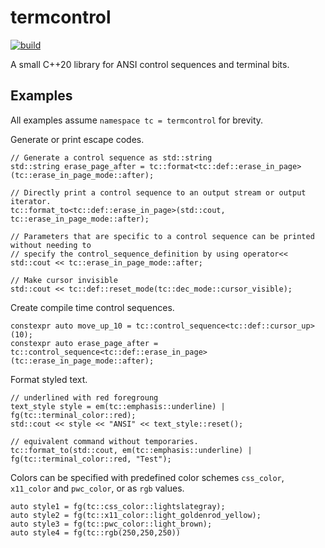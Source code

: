 # termcontrol

[![build](https://github.com/fbdtemme/bencode/workflows/build/badge.svg?branch=master)](https://github.com/fbdtemme/termcontrol/actions?query=workflow%3Abuild)

A small C++20 library for ANSI control sequences and terminal bits.

## Examples

All examples assume `namespace tc = termcontrol` for brevity.

Generate or print escape codes.

```{cpp}
// Generate a control sequence as std::string
std::string erase_page_after = tc::format<tc::def::erase_in_page>(tc::erase_in_page_mode::after);

// Directly print a control sequence to an output stream or output iterator.
tc::format_to<tc::def::erase_in_page>(std::cout, tc::erase_in_page_mode::after);

// Parameters that are specific to a control sequence can be printed without needing to
// specify the control_sequence_definition by using operator<<
std::cout << tc::erase_in_page_mode::after;

// Make cursor invisible
std::cout << tc::def::reset_mode(tc::dec_mode::cursor_visible);
```

Create compile time control sequences.

```
constexpr auto move_up_10 = tc::control_sequence<tc::def::cursor_up>(10);
constexpr auto erase_page_after = tc::control_sequence<tc::def::erase_in_page>(tc::erase_in_page_mode::after);
```

Format styled text.

```
// underlined with red foregroung
text_style style = em(tc::emphasis::underline) | fg(tc::terminal_color::red);
std::cout << style << "ANSI" << text_style::reset();

// equivalent command without temporaries.
tc::format_to(std::cout, em(tc::emphasis::underline) | fg(tc::terminal_color::red, "Test");
```

Colors can be specified with predefined color schemes `css_color`,
`x11_color` and `pwc_color`, or as `rgb` values.

```
auto style1 = fg(tc::css_color::lightslategray);
auto style2 = fg(tc::x11_color::light_goldenrod_yellow);
auto style3 = fg(tc::pwc_color::light_brown);
auto style4 = fg(tc::rgb(250,250,250))
```
